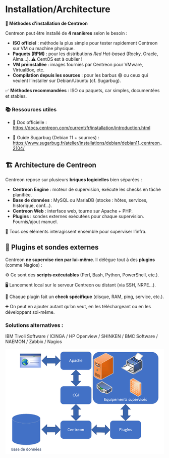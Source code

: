 # Installation/Architecture

**🧩 Méthodes d'installation de Centreon**

Centreon peut être installé de **4 manières** selon le besoin :

- **ISO officiel** : méthode la plus simple pour tester rapidement Centreon sur VM ou machine physique.
- **Paquets (RPM)** : pour les distributions *Red Hat-based* (Rocky, Oracle, Alma…). ⚠️ CentOS est à oublier !
- **VM préinstallée** : images fournies par Centreon pour VMware, VirtualBox, etc.
- **Compilation depuis les sources** : pour les barbus 😄 ou ceux qui veulent l’installer sur Debian/Ubuntu (cf. Sugarbug).

✅ **Méthodes recommandées** : ISO ou paquets, car simples, documentées et stables.



### **📚 Ressources utiles**

- 🔗 Doc officielle :  
  <https://docs.centreon.com/current/fr/installation/introduction.html>

- 🔗 Guide Sugarbug (Debian 11 + sources) :  
  <https://www.sugarbug.fr/atelier/installations/debian/debian11_centreon_2104/>



## **🏗️ Architecture de Centreon**

Centreon repose sur plusieurs **briques logicielles** bien séparées :

- **Centreon Engine** : moteur de supervision, exécute les checks en tâche planifiée.
- **Base de données** : MySQL ou MariaDB (stocke : hôtes, services, historique, conf...).
- **Centreon Web** : interface web, tourne sur Apache + PHP.
- **Plugins** : sondes externes exécutées pour chaque supervision. Fournis/ajout manuel.

🔁 Tous ces éléments interagissent ensemble pour superviser l’infra.



## **🔌 Plugins et sondes externes**

Centreon **ne supervise rien par lui-même**. Il délègue tout à des **plugins** (comme Nagios) :

⚙️ Ce sont des **scripts exécutables** (Perl, Bash, Python, PowerShell, etc.).

🖥️ Lancement local sur le serveur Centreon ou distant (via SSH, NRPE…).

🎯 Chaque plugin fait un **check spécifique** (disque, RAM, ping, service, etc.).

➕ On peut en ajouter autant qu’on veut, en les téléchargeant ou en les développant soi-même.



### **Solutions alternatives :**

IBM Tivoli Software / ICINGA / HP Openview / SHINKEN / BMC Software / NAEMON / Zabbix / Nagios



![](../../media/Cours-Supervision-Centreon-Installation-Architecture-image1.png)


